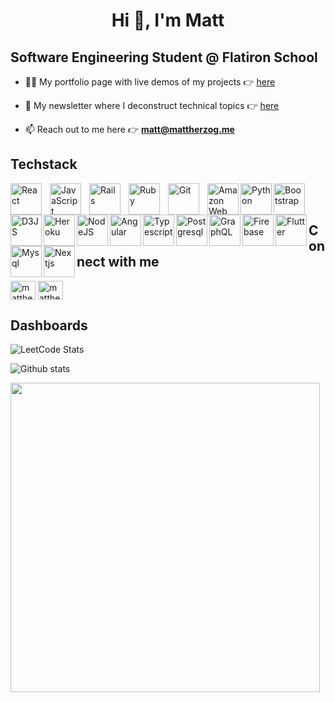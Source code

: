 <h1 align="center">Hi 👋, I'm Matt</h1>
<h2 align="left"> Software Engineering Student @ Flatiron School </h2>

- 👨‍💻 My portfolio page with live demos of my projects :point_right: [here](https://mherzog4.github.io/my-personal-site/)

- 📝 My newsletter where I deconstruct technical topics :point_right: [here](https://mattherzog.substack.com/)

- 📫 Reach out to me here :point_right: **matt@mattherzog.me**

## Techstack


<img align="left" alt="React" width="50px" src="https://cdn.jsdelivr.net/gh/devicons/devicon/icons/react/react-original.svg" style="padding-right:10px;" />
<img align="left" alt="JavaScript" width="50px" src="https://cdn.jsdelivr.net/gh/devicons/devicon/icons/javascript/javascript-original.svg" style="padding-right:10px;" />
<img align="left" alt="Rails" width="50px" src="https://pbs.twimg.com/media/CZGHPChUAAA3jqE?format=png&name=large" style="padding-right:10px;" />
<img align="left" alt="Ruby" width="50px" src="https://cdn.jsdelivr.net/gh/devicons/devicon/icons/ruby/ruby-original.svg" style="padding-right:10px;" />
<img align="left" alt="Git" width="50px" src="https://cdn.jsdelivr.net/gh/devicons/devicon/icons/git/git-original.svg" style="padding-right:10px;" />
<img align="left" alt="Amazon Web Services" width="50px" src="https://cdn.jsdelivr.net/gh/devicons/devicon/icons/amazonwebservices/amazonwebservices-plain-wordmark.svg" />
<img align="left" alt="Python" width="50px" src="https://cdn.jsdelivr.net/gh/devicons/devicon/icons/python/python-original-wordmark.svg" />
<img align="left" alt="Bootstrap" width="50px" src="https://cdn.jsdelivr.net/gh/devicons/devicon/icons/bootstrap/bootstrap-plain-wordmark.svg" />
<img align="left" alt="D3JS" width="50px" src="https://cdn.jsdelivr.net/gh/devicons/devicon/icons/d3js/d3js-plain.svg" />
<img align="left" alt="Heroku" width="50px" src="https://cdn.jsdelivr.net/gh/devicons/devicon/icons/heroku/heroku-plain-wordmark.svg" />
<img align="left" alt="NodeJS" width="50px" src="https://cdn.jsdelivr.net/gh/devicons/devicon/icons/nodejs/nodejs-original-wordmark.svg" />
<img align="left" alt="Angular" width="50px" src="https://cdn.jsdelivr.net/gh/devicons/devicon/icons/angularjs/angularjs-plain.svg" />
<img align="left" alt="Typescript" width="50px" src="https://cdn.jsdelivr.net/gh/devicons/devicon/icons/typescript/typescript-original.svg" />
<img align="left" alt="Postgresql" width="50px" src="https://cdn.jsdelivr.net/gh/devicons/devicon/icons/postgresql/postgresql-original-wordmark.svg" />
<img align="left" alt="GraphQL" width="50px" src="https://cdn.jsdelivr.net/gh/devicons/devicon/icons/graphql/graphql-plain-wordmark.svg" />
<img align="left" alt="Firebase" width="50px" src="https://cdn.jsdelivr.net/gh/devicons/devicon/icons/firebase/firebase-plain-wordmark.svg" />
<img align="left" alt="Flutter" width="50px" src="https://cdn.jsdelivr.net/gh/devicons/devicon/icons/flutter/flutter-original.svg" />
<img align="left" alt="Mysql" width="50px" src="https://cdn.jsdelivr.net/gh/devicons/devicon/icons/mysql/mysql-original-wordmark.svg" />
<img align="left" alt="Nextjs" width="50px" src="https://cdn.jsdelivr.net/gh/devicons/devicon/icons/nextjs/nextjs-original-wordmark.svg" />

          

<br></br>

## Connect with me
<p align="left">
<a href="https://twitter.com/mattherzog5" target="_blank"> <img align="center" src="https://raw.githubusercontent.com/rahuldkjain/github-profile-readme-generator/master/src/images/icons/Social/twitter.svg" alt="mattherzog5" height="30" width="40" /></a>
<a href="https://www.linkedin.com/in/matthewherzog3/" target="_blank"> <img align="center" src="https://raw.githubusercontent.com/rahuldkjain/github-profile-readme-generator/master/src/images/icons/Social/linked-in-alt.svg" alt="mattherzog3" height="30" width="40" /></a>

  
## Dashboards

![LeetCode Stats](https://leetcard.jacoblin.cool/mherzog4?theme=dark&font=UnifrakturCook)

![Github stats](https://github-readme-stats.vercel.app/api?username=Mherzog4&theme=react&show_icons=true&count_private=true)

<a href="https://wakatime.com"><img src="https://wakatime.com/share/@e585de3f-31d6-4ba7-b049-8cbe0c86598a/56aee8a8-9105-48cd-94f1-bf37744687d3.png" width="495px"/></a>



